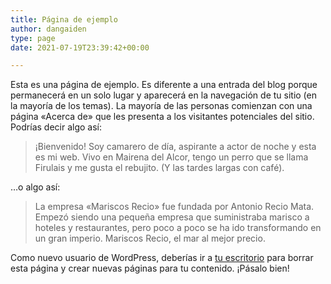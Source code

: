 ```yaml
---
title: Página de ejemplo
author: dangaiden
type: page
date: 2021-07-19T23:39:42+00:00

---
```

Esta es una página de ejemplo. Es diferente a una entrada del blog porque permanecerá en un solo lugar y aparecerá en la navegación de tu sitio (en la mayoría de los temas). La mayoría de las personas comienzan con una página «Acerca de» que les presenta a los visitantes potenciales del sitio. Podrías decir algo así:

<blockquote class="wp-block-quote">
  <p>
    ¡Bienvenido! Soy camarero de día, aspirante a actor de noche y esta es mi web. Vivo en Mairena del Alcor, tengo un perro que se llama Firulais y me gusta el rebujito. (Y las tardes largas con café).
  </p>
</blockquote>

…o algo así:

<blockquote class="wp-block-quote">
  <p>
    La empresa «Mariscos Recio» fue fundada por Antonio Recio Mata. Empezó siendo una pequeña empresa que suministraba marisco a hoteles y restaurantes, pero poco a poco se ha ido transformando en un gran imperio. Mariscos Recio, el mar al mejor precio.
  </p>
</blockquote>

Como nuevo usuario de WordPress, deberías ir a [tu escritorio][1] para borrar esta página y crear nuevas páginas para tu contenido. ¡Pásalo bien!

 [1]: http://wp.docker.localhost:8000/wp-admin/